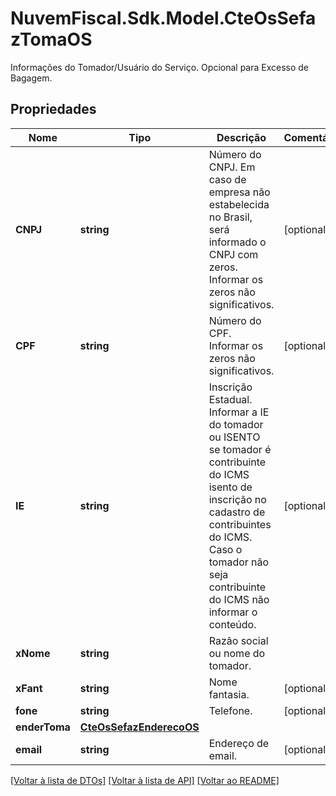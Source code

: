 # NuvemFiscal.Sdk.Model.CteOsSefazTomaOS
Informações do Tomador/Usuário do Serviço.  Opcional para Excesso de Bagagem.

## Propriedades

Nome | Tipo | Descrição | Comentários
------------ | ------------- | ------------- | -------------
**CNPJ** | **string** | Número do CNPJ.  Em caso de empresa não estabelecida no Brasil, será informado o CNPJ com zeros.  Informar os zeros não significativos. | [optional] 
**CPF** | **string** | Número do CPF.  Informar os zeros não significativos. | [optional] 
**IE** | **string** | Inscrição Estadual.  Informar a IE do tomador ou ISENTO se tomador é contribuinte do ICMS isento de inscrição no cadastro de contribuintes do ICMS. Caso o tomador não seja contribuinte do ICMS não informar o conteúdo. | [optional] 
**xNome** | **string** | Razão social ou nome do tomador. | 
**xFant** | **string** | Nome fantasia. | [optional] 
**fone** | **string** | Telefone. | [optional] 
**enderToma** | [**CteOsSefazEnderecoOS**](CteOsSefazEnderecoOS.md) |  | 
**email** | **string** | Endereço de email. | [optional] 

[[Voltar à lista de DTOs]](../README.md#documentation-for-models) [[Voltar à lista de API]](../README.md#documentation-for-api-endpoints) [[Voltar ao README]](../README.md)

